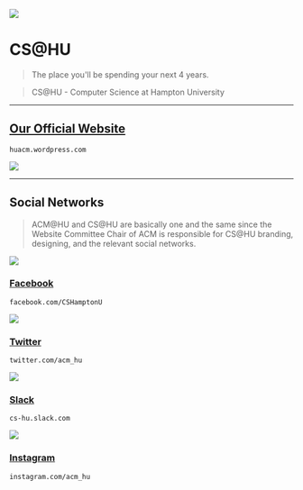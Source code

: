 ![](https://huacm.files.wordpress.com/2014/10/oie_transparent2.png)

# CS@HU

> The place you'll be spending your next 4 years.

> CS@HU - Computer Science at Hampton University

---

## [Our Official Website](http://huacm.wordpress.com)

`huacm.wordpress.com`

![](https://huacm.files.wordpress.com/2015/03/aboutpageshort.png)

---

## Social Networks

> ACM@HU and CS@HU are basically one and the same since the Website Committee Chair of ACM is responsible for CS@HU branding, designing, and the relevant social networks.

![](https://cdn1.iconfinder.com/data/icons/logotypes/32/square-facebook-128.png)

### [Facebook](http://facebook.com/CSHamptonU)

`facebook.com/CSHamptonU    `

![](https://cdn1.iconfinder.com/data/icons/logotypes/32/square-twitter-128.png)

### [Twitter](http://twitter.com/acm_hu)

`twitter.com/acm_hu`

![](http://a4.mzstatic.com/us/r30/Purple3/v4/1a/6a/f9/1a6af9db-6b45-c454-12a5-3caded12054a/icon128.png)

### [Slack](http://cs-hu.slack.com)

`cs-hu.slack.com`

![](https://cdn0.iconfinder.com/data/icons/social-flat-rounded-rects/512/instagram-128.png)

### [Instagram](https://instagram.com/acm_hu/)

`instagram.com/acm_hu`
